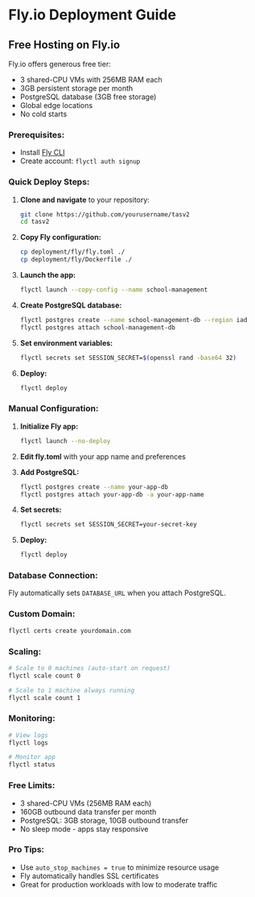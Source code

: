 # Fly.io Deployment Guide

## Free Hosting on Fly.io

Fly.io offers generous free tier:
- 3 shared-CPU VMs with 256MB RAM each
- 3GB persistent storage per month
- PostgreSQL database (3GB free storage)
- Global edge locations
- No cold starts

### Prerequisites:
- Install [Fly CLI](https://fly.io/docs/hands-on/install-flyctl/)
- Create account: `flyctl auth signup`

### Quick Deploy Steps:

1. **Clone and navigate** to your repository:
   ```bash
   git clone https://github.com/yourusername/tasv2
   cd tasv2
   ```

2. **Copy Fly configuration:**
   ```bash
   cp deployment/fly/fly.toml ./
   cp deployment/fly/Dockerfile ./
   ```

3. **Launch the app:**
   ```bash
   flyctl launch --copy-config --name school-management
   ```

4. **Create PostgreSQL database:**
   ```bash
   flyctl postgres create --name school-management-db --region iad
   flyctl postgres attach school-management-db
   ```

5. **Set environment variables:**
   ```bash
   flyctl secrets set SESSION_SECRET=$(openssl rand -base64 32)
   ```

6. **Deploy:**
   ```bash
   flyctl deploy
   ```

### Manual Configuration:

1. **Initialize Fly app:**
   ```bash
   flyctl launch --no-deploy
   ```

2. **Edit fly.toml** with your app name and preferences

3. **Add PostgreSQL:**
   ```bash
   flyctl postgres create --name your-app-db
   flyctl postgres attach your-app-db -a your-app-name
   ```

4. **Set secrets:**
   ```bash
   flyctl secrets set SESSION_SECRET=your-secret-key
   ```

5. **Deploy:**
   ```bash
   flyctl deploy
   ```

### Database Connection:
Fly automatically sets `DATABASE_URL` when you attach PostgreSQL.

### Custom Domain:
```bash
flyctl certs create yourdomain.com
```

### Scaling:
```bash
# Scale to 0 machines (auto-start on request)
flyctl scale count 0

# Scale to 1 machine always running
flyctl scale count 1
```

### Monitoring:
```bash
# View logs
flyctl logs

# Monitor app
flyctl status
```

### Free Limits:
- 3 shared-CPU VMs (256MB RAM each)
- 160GB outbound data transfer per month
- PostgreSQL: 3GB storage, 10GB outbound transfer
- No sleep mode - apps stay responsive

### Pro Tips:
- Use `auto_stop_machines = true` to minimize resource usage
- Fly automatically handles SSL certificates
- Great for production workloads with low to moderate traffic